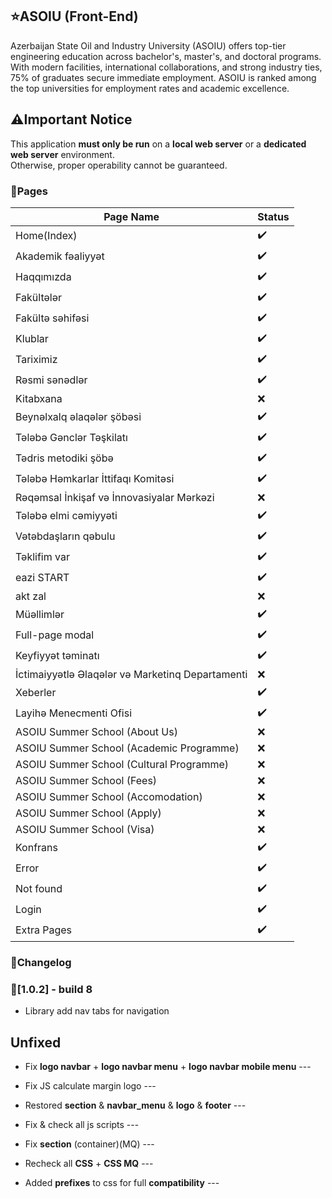## ⭐️ASOIU (Front-End)

Azerbaijan State Oil and Industry University (ASOIU) offers top-tier engineering education across
bachelor's, master's, and doctoral programs. With modern facilities, international collaborations, and strong
industry ties, 75% of graduates secure immediate employment. ASOIU is ranked among the top universities for
employment rates and academic excellence.

###

## ⚠️Important Notice

This application **must only be run** on a **local web server** or a **dedicated web server** environment.  
Otherwise, proper operability cannot be guaranteed.

###

### 📄Pages

| Page Name                                        | Status |
|--------------------------------------------------|--------|
| Home(Index)                                      | ✔️     |
| Akademik fəaliyyət                               | ✔️     |
| Haqqımızda                                       | ✔️     |
| Fakültələr                                       | ✔️     |
| Fakültə səhifəsi                                 | ✔️     |
| Klublar                                          | ✔️     |
| Tariximiz                                        | ✔️     |
| Rəsmi sənədlər                                   | ✔️     |
| Kitabxana                                        | ❌     |
| Beynəlxalq əlaqələr şöbəsi                       | ✔️     |
| Tələbə Gənclər Təşkilatı                         | ✔️     |
| Tədris metodiki şöbə                             | ✔️     |
| Tələbə Həmkarlar İttifaqı Komitəsi               | ✔️     |
| Rəqəmsal İnkişaf və İnnovasiyalar Mərkəzi        | ❌     |
| Tələbə elmi cəmiyyəti                            | ✔️     |
| Vətəbdaşların qəbulu                             | ✔️     |
| Təklifim var                                     | ✔️     |
| eazi START                                       | ✔️     |
| akt zal                                          | ❌     |
| Müəllimlər                                       | ✔️     |
| Full-page modal                                  | ✔️     |
| Keyfiyyət təminatı                               | ✔️     |
| İctimaiyyətlə Əlaqələr və Marketinq Departamenti | ❌     |
| Xeberler                                         | ✔️     |
| Layihə Menecmenti Ofisi                          | ✔️     |
| ASOIU Summer School (About Us)                   | ❌     |
| ASOIU Summer School (Academic Programme)         | ❌     |
| ASOIU Summer School (Cultural Programme)         | ❌     |
| ASOIU Summer School (Fees)                       | ❌     |
| ASOIU Summer School (Accomodation)               | ❌     |
| ASOIU Summer School (Apply)                      | ❌     |
| ASOIU Summer School (Visa)                       | ❌     |
| Konfrans                                         | ✔️     |
| Error                                            | ✔️     |
| Not found                                        | ✔️     |
| Login                                            | ✔️     |
| Extra Pages                                      | ✔️     |

###

### 📌Changelog
### 🚀[1.0.2] - build 8
- Library add nav tabs for navigation

## Unfixed

- Fix **logo navbar** + **logo navbar menu** + **logo navbar mobile menu**  ---
- Fix JS calculate margin logo ---
- Restored **section** & **navbar_menu** & **logo** & **footer** ---

- Fix & check all js scripts ---

- Fix **section** (container)(MQ) ---
- Recheck all **СSS** + **CSS MQ** ---

- Added **prefixes** to css for full **compatibility** ---